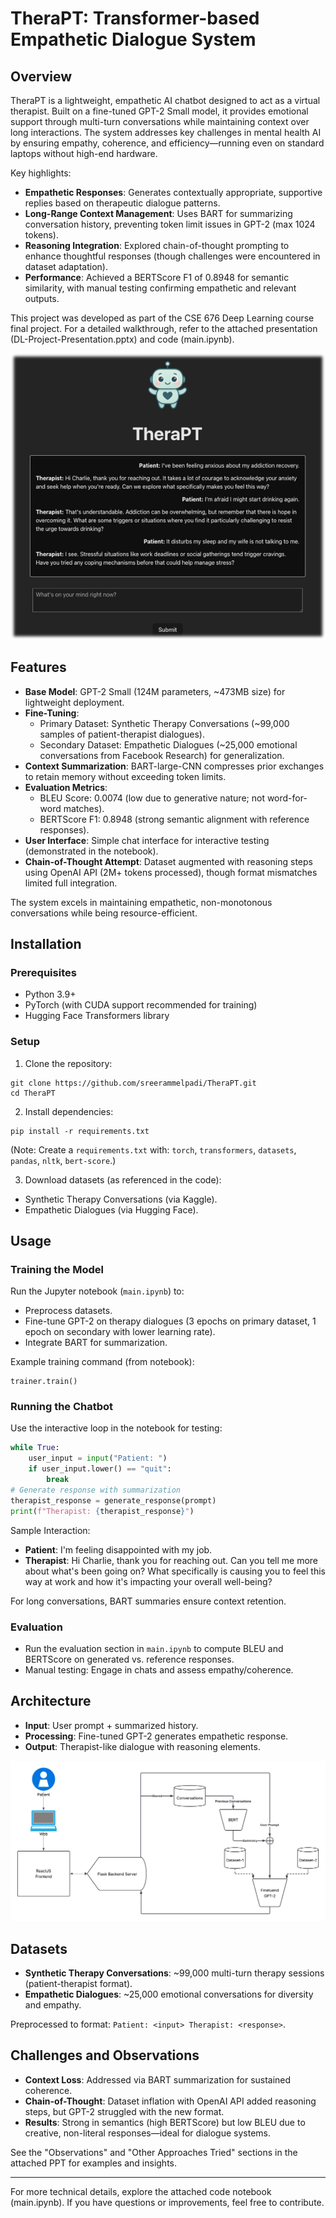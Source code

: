 # TheraPT: Transformer-based Empathetic Dialogue System

## Overview

TheraPT is a lightweight, empathetic AI chatbot designed to act as a virtual therapist. Built on a fine-tuned GPT-2 Small model, it provides emotional support through multi-turn conversations while maintaining context over long interactions. The system addresses key challenges in mental health AI by ensuring empathy, coherence, and efficiency—running even on standard laptops without high-end hardware.

Key highlights:
- **Empathetic Responses**: Generates contextually appropriate, supportive replies based on therapeutic dialogue patterns.
- **Long-Range Context Management**: Uses BART for summarizing conversation history, preventing token limit issues in GPT-2 (max 1024 tokens).
- **Reasoning Integration**: Explored chain-of-thought prompting to enhance thoughtful responses (though challenges were encountered in dataset adaptation).
- **Performance**: Achieved a BERTScore F1 of 0.8948 for semantic similarity, with manual testing confirming empathetic and relevant outputs.

This project was developed as part of the CSE 676 Deep Learning course final project. For a detailed walkthrough, refer to the attached presentation (DL-Project-Presentation.pptx) and code (main.ipynb).

![](files/TheraPT.png)

## Features

- **Base Model**: GPT-2 Small (124M parameters, ~473MB size) for lightweight deployment.
- **Fine-Tuning**:
  - Primary Dataset: Synthetic Therapy Conversations (~99,000 samples of patient-therapist dialogues).
  - Secondary Dataset: Empathetic Dialogues (~25,000 emotional conversations from Facebook Research) for generalization.
- **Context Summarization**: BART-large-CNN compresses prior exchanges to retain memory without exceeding token limits.
- **Evaluation Metrics**:
  - BLEU Score: 0.0074 (low due to generative nature; not word-for-word matches).
  - BERTScore F1: 0.8948 (strong semantic alignment with reference responses).
- **User Interface**: Simple chat interface for interactive testing (demonstrated in the notebook).
- **Chain-of-Thought Attempt**: Dataset augmented with reasoning steps using OpenAI API (2M+ tokens processed), though format mismatches limited full integration.

The system excels in maintaining empathetic, non-monotonous conversations while being resource-efficient.

## Installation

### Prerequisites
- Python 3.9+
- PyTorch (with CUDA support recommended for training)
- Hugging Face Transformers library

### Setup
1. Clone the repository:

```
git clone https://github.com/sreerammelpadi/TheraPT.git
cd TheraPT
```

2. Install dependencies:

```
pip install -r requirements.txt

```

(Note: Create a `requirements.txt` with: `torch`, `transformers`, `datasets`, `pandas`, `nltk`, `bert-score`.)

3. Download datasets (as referenced in the code):
- Synthetic Therapy Conversations (via Kaggle).
- Empathetic Dialogues (via Hugging Face).

## Usage

### Training the Model
Run the Jupyter notebook (`main.ipynb`) to:
- Preprocess datasets.
- Fine-tune GPT-2 on therapy dialogues (3 epochs on primary dataset, 1 epoch on secondary with lower learning rate).
- Integrate BART for summarization.

Example training command (from notebook):

```
trainer.train()
```


### Running the Chatbot
Use the interactive loop in the notebook for testing:

```python
while True:
    user_input = input("Patient: ")
    if user_input.lower() == "quit":
        break
# Generate response with summarization
therapist_response = generate_response(prompt)
print(f"Therapist: {therapist_response}")

```


Sample Interaction:
- **Patient**: I'm feeling disappointed with my job.
- **Therapist**: Hi Charlie, thank you for reaching out. Can you tell me more about what's been going on? What specifically is causing you to feel this way at work and how it's impacting your overall well-being?

For long conversations, BART summaries ensure context retention.

### Evaluation
- Run the evaluation section in `main.ipynb` to compute BLEU and BERTScore on generated vs. reference responses.
- Manual testing: Engage in chats and assess empathy/coherence.

## Architecture


- **Input**: User prompt + summarized history.
- **Processing**: Fine-tuned GPT-2 generates empathetic response.
- **Output**: Therapist-like dialogue with reasoning elements.

![](files/arch.png)

## Datasets

- **Synthetic Therapy Conversations**: ~99,000 multi-turn therapy sessions (patient-therapist format).
- **Empathetic Dialogues**: ~25,000 emotional conversations for diversity and empathy.

Preprocessed to format: `Patient: <input> Therapist: <response>`.

## Challenges and Observations

- **Context Loss**: Addressed via BART summarization for sustained coherence.
- **Chain-of-Thought**: Dataset inflation with OpenAI API added reasoning steps, but GPT-2 struggled with the new format.
- **Results**: Strong in semantics (high BERTScore) but low BLEU due to creative, non-literal responses—ideal for dialogue systems.

See the "Observations" and "Other Approaches Tried" sections in the attached PPT for examples and insights.

***

For more technical details, explore the attached code notebook (main.ipynb). If you have questions or improvements, feel free to contribute.
